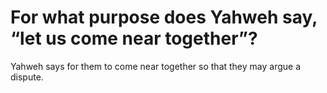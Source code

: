 # For what purpose does Yahweh say, “let us come near together”?

Yahweh says for them to come near together so that they may argue a dispute.
